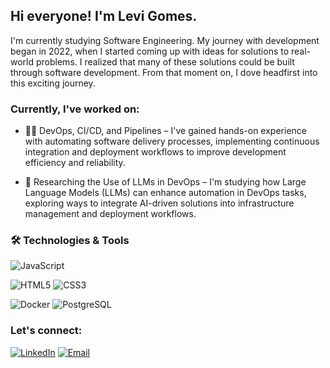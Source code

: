 ## Hi everyone! I'm Levi Gomes.
I'm currently studying Software Engineering.
My journey with development began in 2022, when I started coming up with ideas for solutions to real-world problems. I realized that many of these solutions could be built through software development. From that moment on, I dove headfirst into this exciting journey.

<!-- ![Levis github stats](https://github-readme-stats.vercel.app/api?username=levigtri) -->

### Currently, I've worked on:

- 👨‍💻 DevOps, CI/CD, and Pipelines – I've gained hands-on experience with automating software delivery processes, implementing continuous integration and deployment workflows to improve development efficiency and reliability.

- 🔎 Researching the Use of LLMs in DevOps – I'm studying how Large Language Models (LLMs) can enhance automation in DevOps tasks, exploring ways to integrate AI-driven solutions into infrastructure management and deployment workflows.

### 🛠️ Technologies & Tools
![JavaScript](https://img.shields.io/badge/-JavaScript-F7DF1E?style=flat-square&logo=javascript&logoColor=000)
<!-- ![TypeScript](https://img.shields.io/badge/-TypeScript-3178C6?style=flat-square&logo=typescript&logoColor=fff) -->
![HTML5](https://img.shields.io/badge/-HTML5-E34F26?style=flat-square&logo=html5&logoColor=fff)
![CSS3](https://img.shields.io/badge/-CSS3-1572B6?style=flat-square&logo=css3)
<!-- ![React](https://img.shields.io/badge/-React-61DAFB?style=flat-square&logo=react) -->
<!-- ![React Native](https://img.shields.io/badge/-React%20Native-20232a?style=flat-square&logo=react) -->
<!-- ![NodeJS](https://img.shields.io/badge/-Node.js-339933?style=flat-square&logo=node.js) -->
![Docker](https://img.shields.io/badge/-Docker-2496ED?style=flat-square&logo=docker)
![PostgreSQL](https://img.shields.io/badge/-PostgreSQL-336791?style=flat-square&logo=postgresql&logoColor=white)


### Let's connect:
[![LinkedIn](https://img.shields.io/badge/-LinkedIn-0077B5?style=for-the-badge&logo=linkedin&logoColor=white)](https://www.linkedin.com/in/levigomess)
[![Email](https://img.shields.io/badge/-Email-D14836?style=for-the-badge&logo=gmail&logoColor=white)](mailto:levigft@gmail.com)



<!---
levigtri/levigtri is a ✨ special ✨ repository because its `README.md` (this file) appears on your GitHub profile.
You can click the Preview link to take a look at your changes.
--->
